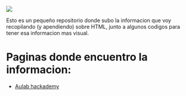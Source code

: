 <p>
  <img src="https://i.pinimg.com/originals/21/b6/d6/21b6d69f75f0d51063738aebaea3d46d.jpg"/>
</p>

Esto es un pequeño repositorio donde subo la informacion que voy recopilando (y apendiendo) sobre HTML, junto a algunos codigos para tener esa informacion mas visual.

# Paginas donde encuentro la informacion:
<ul>
  <li> <a href="https://aulab.es/guias-avanzadas/1/guia-html-y-css-en-espanol">Aulab hackademy</a></li>
</ul>
